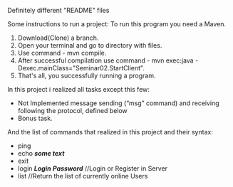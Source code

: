 Definitely different "README" files

Some instructions to run a project:
To run this program you need a Maven.

1. Download(Clone) a branch.
2. Open your terminal and go to directory with files.
3. Use command - mvn compile.
4. After successful compilation use command - mvn exec:java -Dexec.mainClass="Seminar02.StartClient".
5. That's all, you successfully running a program.

In this project i realized all tasks except this few:
- Not Implemented message sending (“msg” command) and receiving following the protocol, defined below
- Bonus task.

And the list of commands that realized in this project and their syntax:
- ping
- echo ***some text***
- exit
- login ***Login*** ***Password*** //Login or Register in Server
- list //Return the list of currently online Users

